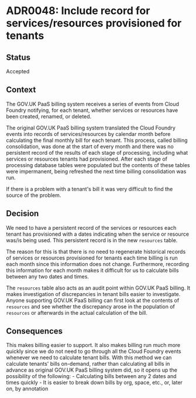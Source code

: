 # ADR0048: Include record for services/resources provisioned for tenants

## Status

Accepted

## Context

The GOV.UK PaaS billing system receives a series of events from Cloud Foundry notifying, for each tenant, whether services or resources have been created, renamed, or deleted.

The original GOV.UK PaaS billing system translated the Cloud Foundry events into records of services/resources by calendar month before calculating the final monthly bill for each tenant. This process, called billing consolidation, was done at the start of every month and there was no persistent record of the results of each stage of processing, including what services or resources tenants had provisioned. After each stage of processing database tables were populated but the contents of these tables were impermanent, being refreshed the next time billing consolidation was run.

If there is a problem with a tenant's bill it was very difficult to find the source of the problem.

## Decision

We need to have a persistent record of the services or resources each tenant has provisioned with a dates indicating when the service or resource was/is being used. This persistent record is in the new `resources` table.

The reason for this is that there is no need to regenerate historical records of services or resources provisioned for tenants each time billing is run each month since this information does not change. Furthermore, recording this information for each month makes it difficult for us to calculate bills between any two dates and times.

The `resources` table also acts as an audit point within GOV.UK PaaS billing. It makes investigation of discrepancies in tenant bills easier to investigate. Anyone supporting GOV.UK PaaS billing can first look at the contents of `resources` and see whether the discrepancy arose in the population of `resources` or afterwards in the actual calculation of the bill.

## Consequences

This makes billing easier to support. It also makes billing run much more quickly since we do not need to go through all the Cloud Foundry events whenever we need to calculate tenant bills. With this method we can calculate tenants' bills on-demand, rather than calculating all bills in advance as original GOV.UK PaaS billing system did, so it opens up the possibility of the following:
    - Calculating bills between any 2 dates and times quickly
    - It is easier to break down bills by org, space, etc., or, later on, by annotation
